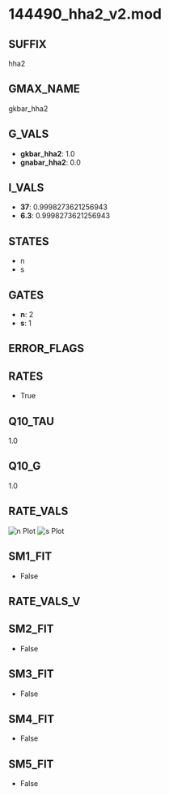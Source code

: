 # 144490_hha2_v2.mod

## SUFFIX

hha2

## GMAX_NAME

gkbar_hha2

## G_VALS

- **gkbar_hha2**: 1.0
- **gnabar_hha2**: 0.0

## I_VALS

- **37**: 0.9998273621256943
- **6.3**: 0.9998273621256943

## STATES

- n
- s

## GATES

- **n**: 2
- **s**: 1

## ERROR_FLAGS


## RATES

- True

## Q10_TAU

1.0

## Q10_G

1.0

## RATE_VALS

![n Plot](/Users/pbozelos/Dropbox/icg-Chai-Panos/supermodels/output_markdown_files/K/144490_hha2_v2.mod/images/n.png)
![s Plot](/Users/pbozelos/Dropbox/icg-Chai-Panos/supermodels/output_markdown_files/K/144490_hha2_v2.mod/images/s.png)

## SM1_FIT

- False

## RATE_VALS_V

## SM2_FIT

- False

## SM3_FIT

- False

## SM4_FIT

- False

## SM5_FIT

- False

